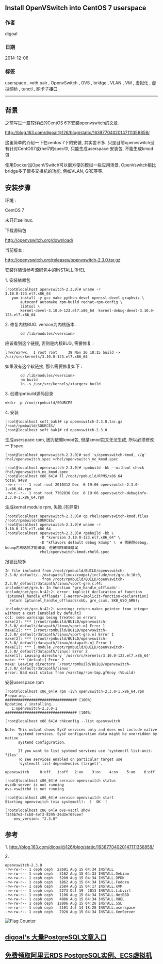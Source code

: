 ## Install OpenVSwitch into CentOS 7 userspace     
                          
### 作者                         
digoal                          
                          
### 日期                         
2014-12-06                                
                          
### 标签                        
userspace , veth pair , OpenvSwitch , OVS , bridge , VLAN , VM , 虚拟化 , 虚拟网桥 , tunctl , 网卡子接口                                               
                          
----                        
                          
## 背景      
之前写过一篇较详细的CentOS 6下安装openvswitch的文章.    
    
http://blog.163.com/digoal@126/blog/static/16387704020147111358858/    
    
这里简单的介绍一下在centos 7下的安装, 其实差不多. 只是目前openvswitch没有针对CentOS7或rhel7的spec中, 只能生成userspace 安装包, 不能生成kmod包.    
    
使用Docker加OpenVSwitch可以很方便的模拟一些应用场景, OpenVswitch相比bridge多了很多交换机的功能, 例如VLAN, GRE等等.    
    
## 安装步骤  
环境 :   
  
CentOS 7  
  
未开启selinux.  
   
下载源码包  
  
http://openvswitch.org/download/  
  
当前版本 :   
  
http://openvswitch.org/releases/openvswitch-2.3.0.tar.gz  
  
安装详情请参考源码包中的INSTALL.RHEL  
  
1\. 安装依赖包  
  
```
[root@localhost openvswitch-2.3.0]# uname -r  
3.10.0-123.el7.x86_64  
   yum install -y gcc make python-devel openssl-devel graphviz \  
       autoconf automake rpm-build redhat-rpm-config \  
       libtool \  
       kernel-devel-3.10.0-123.el7.x86_64  kernel-debug-devel-3.10.0-123.el7.x86_64   
```
  
2\.  修复内核BUG. version为内核版本.  
```
       cd /lib/modules/<version>  
```
  
应该看到这个链接, 否则是内核BUG, 需要修复 :   
  
```
lrwxrwxrwx.  1 root root     38 Nov 26 18:15 build -> /usr/src/kernels/3.10.0-123.el7.x86_64  
```
  
如果没有这个软链接, 那么需要修复如下 :   
  
```
       cd /lib/modules/<version>  
       rm build  
       ln -s /usr/src/kernels/<target> build  
```
  
3\.  创建rpmbuild源码目录  
  
```
mkdir -p /root/rpmbuild/SOURCES  
```
  
4\. 安装  
  
```
[root@localhost soft_bak]# cp openvswitch-2.3.0.tar.gz /root/rpmbuild/SOURCES/  
[root@localhost soft_bak]# cd openvswitch-2.3.0  
```
  
生成userspace rpm, 因为依赖kmod包, 但是kmod包又无法生成, 所以必须修改一下spec.  
  
```
[root@localhost openvswitch-2.3.0]# sed 's/openvswitch-kmod, //g' rhel/openvswitch.spec >rhel/openvswitch_no_kmod.spec  
  
[root@localhost openvswitch-2.3.0]# rpmbuild -bb --without check rhel/openvswitch_no_kmod.spec  
[root@localhost x86_64]# ll /root/rpmbuild/RPMS/x86_64  
total 9488  
-rw-r--r-- 1 root root 2010312 Dec  6 19:06 openvswitch-2.3.0-1.x86_64.rpm  
-rw-r--r-- 1 root root 7702836 Dec  6 19:06 openvswitch-debuginfo-2.3.0-1.x86_64.rpm  
```
  
生成kernel module rpm, 失败.(有异常)  
  
```
[root@localhost openvswitch-2.3.0]# cp rhel/openvswitch-kmod.files /root/rpmbuild/SOURCES/  
[root@localhost openvswitch-2.3.0]# uname -r  
3.10.0-123.el7.x86_64  
[root@localhost openvswitch-2.3.0]# rpmbuild -bb \  
                -D "kversion 3.10.0-123.el7.x86_64" \  
                -D "kflavors default debug kdump" \  # 需删除debug, kdump内核选项才能编译, 但是照样编译错误  
                rhel/openvswitch-kmod-rhel6.spec  
```
  
报错比较多  
  
```
In file included from /root/rpmbuild/BUILD/openvswitch-2.3.0/_default/../datapath/linux/compat/include/net/gre.h:10:0,  
                 from /root/rpmbuild/BUILD/openvswitch-2.3.0/_default/datapath/linux/vport-gre.c:44:  
include/net/gre.h: In function 'gre_handle_offloads':  
include/net/gre.h:42:2: error: implicit declaration of function 'iptunnel_handle_offloads' [-Werror=implicit-function-declaration]  
  return iptunnel_handle_offloads(skb, gre_csum, SKB_GSO_GRE);  
  ^  
include/net/gre.h:42:2: warning: return makes pointer from integer without a cast [enabled by default]  
cc1: some warnings being treated as errors  
make[2]: *** [/root/rpmbuild/BUILD/openvswitch-2.3.0/_default/datapath/linux/vport.o] Error 1  
make[2]: *** [/root/rpmbuild/BUILD/openvswitch-2.3.0/_default/datapath/linux/vport-gre.o] Error 1  
make[2]: *** [/root/rpmbuild/BUILD/openvswitch-2.3.0/_default/datapath/linux/datapath.o] Error 1  
make[1]: *** [_module_/root/rpmbuild/BUILD/openvswitch-2.3.0/_default/datapath/linux] Error 2  
make[1]: Leaving directory `/usr/src/kernels/3.10.0-123.el7.x86_64'  
make: *** [default] Error 2  
make: Leaving directory `/root/rpmbuild/BUILD/openvswitch-2.3.0/_default/datapath/linux'  
error: Bad exit status from /var/tmp/rpm-tmp.gf6noy (%build)  
```
  
安装userspace  rpm  
  
```
[root@localhost x86_64]# rpm -ivh openvswitch-2.3.0-1.x86_64.rpm   
Preparing...                          ################################# [100%]  
Updating / installing...  
   1:openvswitch-2.3.0-1              ################################# [100%]  
  
[root@localhost x86_64]# chkconfig --list openvswitch   
  
Note: This output shows SysV services only and does not include native  
      systemd services. SysV configuration data might be overridden by native  
      systemd configuration.  
  
      If you want to list systemd services use 'systemctl list-unit-files'.  
      To see services enabled on particular target use  
      'systemctl list-dependencies [target]'.  
  
openvswitch     0:off   1:off   2:on    3:on    4:on    5:on    6:off  
  
[root@localhost x86_64]# service openvswitch status  
ovsdb-server is not running  
ovs-vswitchd is not running  
  
[root@localhost x86_64]# service openvswitch start  
Starting openvswitch (via systemctl):  [  OK  ]  
  
[root@localhost x86_64]# ovs-vsctl show  
f345b7e3-fcb0-4ef3-8295-36d3ef69ceef  
    ovs_version: "2.3.0"  
```  
  
## 参考  
1\. http://blog.163.com/digoal@126/blog/static/16387704020147111358858/  
  
2\.   
```
openvswitch-2.3.0  
-rw-rw-r-- 1 ceph ceph  22691 Aug 15 04:34 INSTALL  
-rw-rw-r-- 1 ceph ceph   3162 Aug 15 04:33 INSTALL.Debian  
-rw-rw-r-- 1 ceph ceph   3200 Aug 15 04:34 INSTALL.DPDK  
-rw-rw-r-- 1 ceph ceph   1862 Aug 15 04:34 INSTALL.Fedora  
-rw-rw-r-- 1 ceph ceph   2584 Aug 15 04:17 INSTALL.KVM  
-rw-rw-r-- 1 ceph ceph   2273 Oct 19  2013 INSTALL.Libvirt  
-rw-rw-r-- 1 ceph ceph   1106 Aug 15 04:34 INSTALL.NetBSD  
-rw-rw-r-- 1 ceph ceph   4886 Aug 15 04:34 INSTALL.RHEL  
-rw-rw-r-- 1 ceph ceph  12806 Aug 15 04:28 INSTALL.SSL  
-rw-rw-r-- 1 ceph ceph   3101 Jul 14 18:28 INSTALL.userspace  
-rw-rw-r-- 1 ceph ceph   7926 Aug 15 04:34 INSTALL.XenServer  
```
       
                  

  
<a rel="nofollow" href="http://info.flagcounter.com/h9V1"  ><img src="http://s03.flagcounter.com/count/h9V1/bg_FFFFFF/txt_000000/border_CCCCCC/columns_2/maxflags_12/viewers_0/labels_0/pageviews_0/flags_0/"  alt="Flag Counter"  border="0"  ></a>  
  
  
  
  
  
  
## [digoal's 大量PostgreSQL文章入口](https://github.com/digoal/blog/blob/master/README.md "22709685feb7cab07d30f30387f0a9ae")
  
  
## [免费领取阿里云RDS PostgreSQL实例、ECS虚拟机](https://free.aliyun.com/ "57258f76c37864c6e6d23383d05714ea")
  
